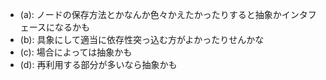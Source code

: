 - (a): ノードの保存方法とかなんか色々かえたかったりすると抽象かインタフェースになるかも
- (b): 具象にして適当に依存性突っ込む方がよかったりせんかな
- (c): 場合によっては抽象かも
- (d): 再利用する部分が多いなら抽象かも
